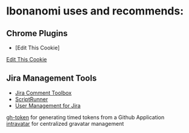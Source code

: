 # lbonanomi uses and recommends:

## Chrome Plugins
* [Edit This Cookie]

[Edit This Cookie](https://chrome.google.com/webstore/detail/editthiscookie/fngmhnnpilhplaeedifhccceomclgfbg?hl=en)

## Jira Management Tools
* [Jira Comment Toolbox](https://marketplace.atlassian.com/apps/1214301/comment-toolbox-for-jira)  
* [ScriptRunner](https://marketplace.atlassian.com/apps/6820/scriptrunner-for-jira)  
* [User Management for Jira](https://marketplace.atlassian.com/apps/1215285/user-management-for-jira)  

[gh-token](https://github.com/Link-/gh-token) for generating timed tokens from a Github Application  
[intravatar](https://github.com/bertbaron/intravatar) for centralized gravatar management  

